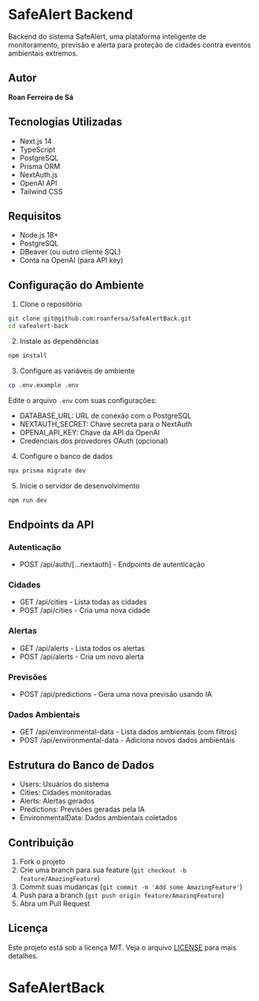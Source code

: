 # SafeAlert Backend

Backend do sistema SafeAlert, uma plataforma inteligente de monitoramento, previsão e alerta para proteção de cidades contra eventos ambientais extremos.

## Autor

**Roan Ferreira de Sá**

## Tecnologias Utilizadas

- Next.js 14
- TypeScript
- PostgreSQL
- Prisma ORM
- NextAuth.js
- OpenAI API
- Tailwind CSS

## Requisitos

- Node.js 18+
- PostgreSQL
- DBeaver (ou outro cliente SQL)
- Conta na OpenAI (para API key)

## Configuração do Ambiente

1. Clone o repositório
```bash
git clone git@github.com:roanfersa/SafeAlertBack.git
cd safealert-back
```

2. Instale as dependências
```bash
npm install
```

3. Configure as variáveis de ambiente
```bash
cp .env.example .env
```
Edite o arquivo `.env` com suas configurações:
- DATABASE_URL: URL de conexão com o PostgreSQL
- NEXTAUTH_SECRET: Chave secreta para o NextAuth
- OPENAI_API_KEY: Chave da API da OpenAI
- Credenciais dos provedores OAuth (opcional)

4. Configure o banco de dados
```bash
npx prisma migrate dev
```

5. Inicie o servidor de desenvolvimento
```bash
npm run dev
```

## Endpoints da API

### Autenticação
- POST /api/auth/[...nextauth] - Endpoints de autenticação

### Cidades
- GET /api/cities - Lista todas as cidades
- POST /api/cities - Cria uma nova cidade

### Alertas
- GET /api/alerts - Lista todos os alertas
- POST /api/alerts - Cria um novo alerta

### Previsões
- POST /api/predictions - Gera uma nova previsão usando IA

### Dados Ambientais
- GET /api/environmental-data - Lista dados ambientais (com filtros)
- POST /api/environmental-data - Adiciona novos dados ambientais

## Estrutura do Banco de Dados

- Users: Usuários do sistema
- Cities: Cidades monitoradas
- Alerts: Alertas gerados
- Predictions: Previsões geradas pela IA
- EnvironmentalData: Dados ambientais coletados

## Contribuição

1. Fork o projeto
2. Crie uma branch para sua feature (`git checkout -b feature/AmazingFeature`)
3. Commit suas mudanças (`git commit -m 'Add some AmazingFeature'`)
4. Push para a branch (`git push origin feature/AmazingFeature`)
5. Abra um Pull Request

## Licença

Este projeto está sob a licença MIT. Veja o arquivo [LICENSE](LICENSE) para mais detalhes.
# SafeAlertBack
